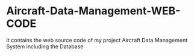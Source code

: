 # Aircraft-Data-Management-WEB-CODE
It contains the web source code of my project Aircraft Data Management System including the Database
